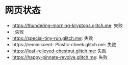 # 网页状态
- https://thundering-morning-kryptops.glitch.me: 失败
- : 失败
- https://special-tiny-run.glitch.me: 失败
- https://reminiscent- Plastic-cheek.glitch.me: 失败
- https://leaf-relieved-chestnut.glitch.me: 失败
- https://happy-pinnate-revolve.glitch.me: 失败
